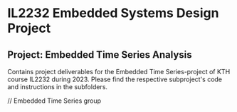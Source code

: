 # IL2232 Embedded Systems Design Project
## Project: Embedded Time Series Analysis

Contains project deliverables for the Embedded Time Series-project of KTH course IL2232 during 2023.
Please find the respective subproject's code and instructions in the subfolders.

// Embedded Time Series group
